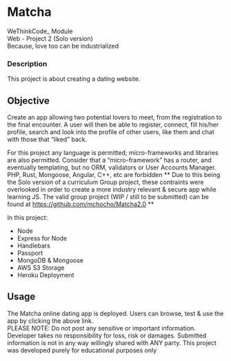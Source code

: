 # **Matcha**

WeThinkCode_ Module  
Web - Project 2 (Solo version)  
Because, love too can be industrialized

### **Description**

This project is about creating a dating website. 

## **Objective**

Create an app allowing two potential lovers to meet,
from the registration to the final encounter. A user will then be able to register, connect, fill his/her profile, search and look into
the profile of other users, like them and chat with those that “liked” back.  
  
For this project any language is permitted; micro-frameworks and libraries are also permitted. Consider that a “micro-framework” has a router, and eventually templating,
but no ORM, validators or User Accounts Manager. PHP, Rust, Mongoose, Angular, C++, etc are forbidden
** Due to this being the Solo version of a curriculum Group project, these contraints were overlooked in order to create a more industry relevant & secure app while learning JS. The valid group project (WIP / still to be submitted) can be found at https://github.com/mchocho/Matcha2.0 **

In this project:
- Node
- Express for Node
- Handlebars
- Passport
- MongoDB & Mongoose
- AWS S3 Storage
- Heroku Deployment

## **Usage**

The Matcha online dating app is deployed. Users can browse, test & use the app by clicking the above link.  
PLEASE NOTE: Do not post any sensitive or important information. Developer takes no responsibility for loss, risk or damages. Submitted information is not in any way willingly shared with ANY party. This project was developed purely for educational purposes only
